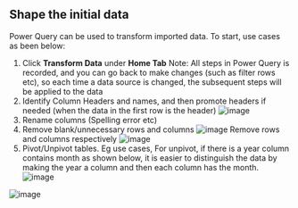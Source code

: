 ## Shape the initial data ##

Power Query can be used to transform imported data.
To start, use cases as been below:
1. Click **Transform Data** under **Home Tab**
Note: All steps in Power Query is recorded, and you can go back to make changes (such as filter rows etc), so each time a data source is changed, the subsequent steps will be applied to the data
2. Identify Column Headers and names, and then promote headers if needed (when the data in the first row is the header)
![image](https://github.com/chinchin1108/Microsoft-Power-BI-Data-Analyst-PL300-Notes-In-progress/assets/94827147/e811a63f-a461-4e21-ab0a-45f9619a5b93)
3. Rename columns (Spelling error etc)
4. Remove blank/unnecessary rows and columns
![image](https://github.com/chinchin1108/Microsoft-Power-BI-Data-Analyst-PL300-Notes-In-progress/assets/94827147/34214a28-7f51-4e2f-b643-a60b716b51c6)
Remove rows and columns respectively
![image](https://github.com/chinchin1108/Microsoft-Power-BI-Data-Analyst-PL300-Notes-In-progress/assets/94827147/22c8a37b-ed99-4ae8-bb3f-d23bccff53ef)
5. Pivot/Unpivot tables. 
Eg use cases, 
For unpivot, if there is a year column contains month as shown below, it is easier to distinguish the data by making the year a column and then each column has the month.
![image](https://github.com/chinchin1108/Microsoft-Power-BI-Data-Analyst-PL300-Notes-In-progress/assets/94827147/0b144bf9-7731-45ec-94d8-e2dc1ef380dd)


![image](https://github.com/chinchin1108/Microsoft-Power-BI-Data-Analyst-PL300-Notes-In-progress/assets/94827147/b9f105b9-6750-427a-b16d-3f32e1e1d4e7)

